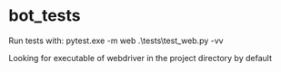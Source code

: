 # bot_tests

Run tests with:
pytest.exe -m web .\tests\test_web.py -vv

Looking for executable of webdriver in the project directory by default